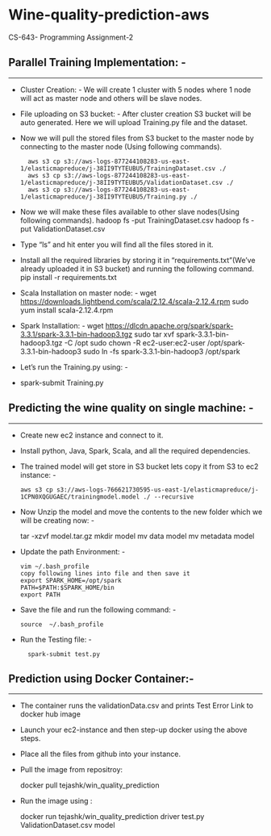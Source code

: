 # Wine-quality-prediction-aws
CS-643- Programming Assignment-2

## Parallel Training Implementation: - ##
---------------

- Cluster Creation: - We will create 1 cluster with 5 nodes where 1 node will act as master node and others will be slave nodes.

- File uploading on S3 bucket: - After cluster creation S3 bucket will be auto generated. Here we will upload Training.py file and the dataset. 

- Now we will pull the stored files from S3 bucket to the master node by connecting to the master node (Using following commands).

		aws s3 cp s3://aws-logs-877244108283-us-east-1/elasticmapreduce/j-38II9TYTEUBU5/TrainingDataset.csv ./
    	aws s3 cp s3://aws-logs-877244108283-us-east-1/elasticmapreduce/j-38II9TYTEUBU5/ValidationDataset.csv ./
    	aws s3 cp s3://aws-logs-877244108283-us-east-1/elasticmapreduce/j-38II9TYTEUBU5/Training.py ./
    
- Now we will make these files available to other slave nodes(Using following commands).
     hadoop fs -put TrainingDataset.csv
		 hadoop fs -put ValidationDataset.csv
     
- Type “ls” and hit enter you will find all the files stored in it.

- Install all the required libraries by storing it in “requirements.txt”(We’ve already uploaded it in S3 bucket) and running the following command.
			pip install -r requirements.txt
	
- Scala Installation on master node: -
			wget https://downloads.lightbend.com/scala/2.12.4/scala-2.12.4.rpm
			sudo yum install scala-2.12.4.rpm

- Spark Installation: -
			wget https://dlcdn.apache.org/spark/spark-3.3.1/spark-3.3.1-bin-hadoop3.tgz
      sudo tar xvf spark-3.3.1-bin-hadoop3.tgz -C /opt
      sudo chown -R ec2-user:ec2-user /opt/spark-3.3.1-bin-hadoop3
      sudo ln -fs spark-3.3.1-bin-hadoop3 /opt/spark
	 

- Let’s run the Training.py using: - 
- spark-submit Training.py


## Predicting the wine quality on single machine: - ##
---------------

- Create new ec2 instance and connect to it.
- Install python, Java, Spark, Scala, and all the required dependencies.
- The trained model will get store in S3 bucket lets copy it from S3 to ec2 instance: - 

      aws s3 cp s3://aws-logs-766621730595-us-east-1/elasticmapreduce/j-1CPN0XQGUGAEC/trainingmodel.model ./ --recursive


- Now Unzip the model and move the contents to the new folder which we will be creating now: - 	

    tar -xzvf model.tar.gz
    mkdir model
    mv data<downloaded file> model<model folder>
    mv metadata<downloaded file> model<model folder>

- Update the path Environment: -
	
      vim ~/.bash_profile
      copy following lines into file and then save it
      export SPARK_HOME=/opt/spark
      PATH=$PATH:$SPARK_HOME/bin
      export PATH

- Save the file and run the following command: - 

      source  ~/.bash_profile

- Run the Testing file: - 
	
        spark-submit test.py


  
## Prediction using Docker Container:- ##
---------------
	
- The container runs the validationData.csv and prints Test Error Link to docker hub image

- Launch your ec2-instance and then step-up docker using the above steps.
- Place all the files from github into your instance.
- Pull the image from repositroy: 
	
	
	docker pull tejashk/win_quality_prediction

- Run the image using : 
	
	
	docker run tejashk/win_quality_prediction driver test.py ValidationDataset.csv model


  

